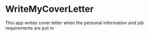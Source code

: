 # WriteMyCoverLetter
 This app writes cover letter when the personal information and job requirements are put in
